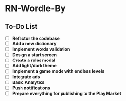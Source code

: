 # RN-Wordle-By

## To-Do List
- [ ] **Refactor the codebase**
- [ ] **Add a new dictionary**
- [ ] **Implement words validation**
- [ ] **Design a start screen**
- [ ] **Create a rules modal**
- [ ] **Add light/dark theme**
- [ ] **Implement a game mode with endless levels**
- [ ] **Integrate ads**
- [ ] **Basic Analytics**
- [ ] **Push notifications**
- [ ] **Prepare everything for publishing to the Play Market**
